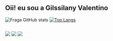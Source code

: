 ## Oii! eu sou a Gilssilany Valentino

![Fraga GitHub stats](https://github-readme-stats.vercel.app/api?username=gvalentinoc&show_icons=true&theme=dracula&count_private=true)
[![Top Langs](https://github-readme-stats.vercel.app/api/top-langs/?username=gvalentinoc&layout=compact)](https://github.com/anuraghazra/github-readme-stats)
## 
<div> 
  <a href="https://instagram.com/gvalentinoc" target="_blank"><img src="https://img.shields.io/badge/-Instagram-%23E4405F?style=for-the-badge&logo=instagram&logoColor=white" target="_blank"></a>
  <a href = "mailto:gilssilany@gmail.com"><img src="https://img.shields.io/badge/-Gmail-%23333?style=for-the-badge&logo=gmail&logoColor=white" target="_blank"></a>
  <a href="https://www.linkedin.com/in/gilssilany-valentino-15a6bb201" target="_blank"><img src="https://img.shields.io/badge/-LinkedIn-%230077B5?style=for-the-badge&logo=linkedin&logoColor=white" target="_blank"></a> 
</div>
